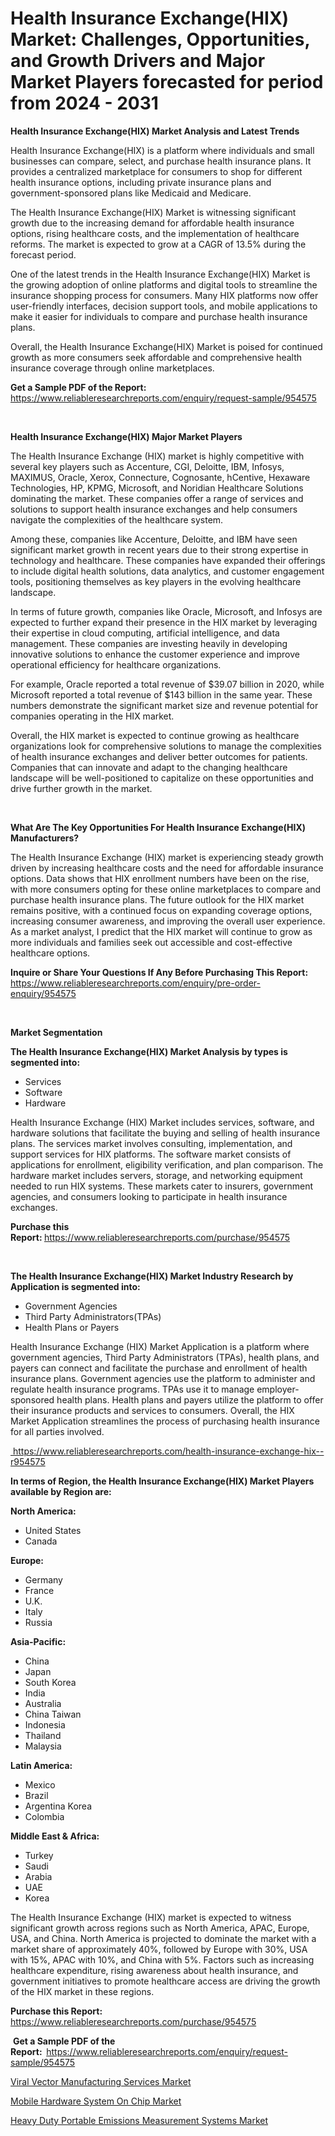<p><h1>Health Insurance Exchange(HIX) Market: Challenges, Opportunities, and Growth Drivers and Major Market Players forecasted for period from 2024 - 2031</h1></p><p><strong>Health Insurance Exchange(HIX) Market Analysis and Latest Trends</strong></p>
<p><p>Health Insurance Exchange(HIX) is a platform where individuals and small businesses can compare, select, and purchase health insurance plans. It provides a centralized marketplace for consumers to shop for different health insurance options, including private insurance plans and government-sponsored plans like Medicaid and Medicare.</p><p>The Health Insurance Exchange(HIX) Market is witnessing significant growth due to the increasing demand for affordable health insurance options, rising healthcare costs, and the implementation of healthcare reforms. The market is expected to grow at a CAGR of 13.5% during the forecast period. </p><p>One of the latest trends in the Health Insurance Exchange(HIX) Market is the growing adoption of online platforms and digital tools to streamline the insurance shopping process for consumers. Many HIX platforms now offer user-friendly interfaces, decision support tools, and mobile applications to make it easier for individuals to compare and purchase health insurance plans.</p><p>Overall, the Health Insurance Exchange(HIX) Market is poised for continued growth as more consumers seek affordable and comprehensive health insurance coverage through online marketplaces.</p></p>
<p><strong>Get a Sample PDF of the Report:&nbsp;</strong> <a href="https://www.reliableresearchreports.com/enquiry/request-sample/954575">https://www.reliableresearchreports.com/enquiry/request-sample/954575</a></p>
<p>&nbsp;</p>
<p><strong>Health Insurance Exchange(HIX) Major Market Players</strong></p>
<p><p>The Health Insurance Exchange (HIX) market is highly competitive with several key players such as Accenture, CGI, Deloitte, IBM, Infosys, MAXIMUS, Oracle, Xerox, Connecture, Cognosante, hCentive, Hexaware Technologies, HP, KPMG, Microsoft, and Noridian Healthcare Solutions dominating the market. These companies offer a range of services and solutions to support health insurance exchanges and help consumers navigate the complexities of the healthcare system.</p><p>Among these, companies like Accenture, Deloitte, and IBM have seen significant market growth in recent years due to their strong expertise in technology and healthcare. These companies have expanded their offerings to include digital health solutions, data analytics, and customer engagement tools, positioning themselves as key players in the evolving healthcare landscape.</p><p>In terms of future growth, companies like Oracle, Microsoft, and Infosys are expected to further expand their presence in the HIX market by leveraging their expertise in cloud computing, artificial intelligence, and data management. These companies are investing heavily in developing innovative solutions to enhance the customer experience and improve operational efficiency for healthcare organizations.</p><p>For example, Oracle reported a total revenue of $39.07 billion in 2020, while Microsoft reported a total revenue of $143 billion in the same year. These numbers demonstrate the significant market size and revenue potential for companies operating in the HIX market.</p><p>Overall, the HIX market is expected to continue growing as healthcare organizations look for comprehensive solutions to manage the complexities of health insurance exchanges and deliver better outcomes for patients. Companies that can innovate and adapt to the changing healthcare landscape will be well-positioned to capitalize on these opportunities and drive further growth in the market.</p></p>
<p>&nbsp;</p>
<p><strong>What Are The Key Opportunities For Health Insurance Exchange(HIX) Manufacturers?</strong></p>
<p><p>The Health Insurance Exchange (HIX) market is experiencing steady growth driven by increasing healthcare costs and the need for affordable insurance options. Data shows that HIX enrollment numbers have been on the rise, with more consumers opting for these online marketplaces to compare and purchase health insurance plans. The future outlook for the HIX market remains positive, with a continued focus on expanding coverage options, increasing consumer awareness, and improving the overall user experience. As a market analyst, I predict that the HIX market will continue to grow as more individuals and families seek out accessible and cost-effective healthcare options.</p></p>
<p><strong>Inquire or Share Your Questions If Any Before Purchasing This Report:</strong> <a href="https://www.reliableresearchreports.com/enquiry/pre-order-enquiry/954575">https://www.reliableresearchreports.com/enquiry/pre-order-enquiry/954575</a></p>
<p>&nbsp;</p>
<p><strong>Market Segmentation</strong></p>
<p><strong>The Health Insurance Exchange(HIX) Market Analysis by types is segmented into:</strong></p>
<p><ul><li>Services</li><li>Software</li><li>Hardware</li></ul></p>
<p><p>Health Insurance Exchange (HIX) Market includes services, software, and hardware solutions that facilitate the buying and selling of health insurance plans. The services market involves consulting, implementation, and support services for HIX platforms. The software market consists of applications for enrollment, eligibility verification, and plan comparison. The hardware market includes servers, storage, and networking equipment needed to run HIX systems. These markets cater to insurers, government agencies, and consumers looking to participate in health insurance exchanges.</p></p>
<p><strong>Purchase this Report:&nbsp;</strong><a href="https://www.reliableresearchreports.com/purchase/954575">https://www.reliableresearchreports.com/purchase/954575</a></p>
<p>&nbsp;</p>
<p><strong>The Health Insurance Exchange(HIX) Market Industry Research by Application is segmented into:</strong></p>
<p><ul><li>Government Agencies</li><li>Third Party Administrators(TPAs)</li><li>Health Plans or Payers</li></ul></p>
<p><p>Health Insurance Exchange (HIX) Market Application is a platform where government agencies, Third Party Administrators (TPAs), health plans, and payers can connect and facilitate the purchase and enrollment of health insurance plans. Government agencies use the platform to administer and regulate health insurance programs. TPAs use it to manage employer-sponsored health plans. Health plans and payers utilize the platform to offer their insurance products and services to consumers. Overall, the HIX Market Application streamlines the process of purchasing health insurance for all parties involved.</p></p>
<p><a href="https://www.reliableresearchreports.com/health-insurance-exchange-hix--r954575">&nbsp;https://www.reliableresearchreports.com/health-insurance-exchange-hix--r954575</a></p>
<p><strong>In terms of Region, the Health Insurance Exchange(HIX) Market Players available by Region are:</strong></p>
<p>
    <p> <strong> North America: </strong>
        <ul>
            <li>United States</li>
            <li>Canada</li>
        </ul>
        </p> 
    <p> <strong> Europe: </strong>
        <ul>
            <li>Germany</li>
            <li>France</li>
            <li>U.K.</li>
            <li>Italy</li>
            <li>Russia</li>
        </ul>
        </p> 
    <p> <strong> Asia-Pacific: </strong>
        <ul>
            <li>China</li>
            <li>Japan</li>
            <li>South Korea</li>
            <li>India</li>
            <li>Australia</li>
            <li>China Taiwan</li>
            <li>Indonesia</li>
            <li>Thailand</li>
            <li>Malaysia</li>
        </ul>
        </p> 
    <p> <strong> Latin America: </strong>
        <ul>
            <li>Mexico</li>
            <li>Brazil</li>
            <li>Argentina Korea</li>
            <li>Colombia</li>
        </ul>
        </p> 
    <p> <strong> Middle East & Africa: </strong>
        <ul>
            <li>Turkey</li>
            <li>Saudi</li>
            <li>Arabia</li>
            <li>UAE</li>
            <li>Korea</li>
        </ul>
    </p>
    </p>
<p><p>The Health Insurance Exchange (HIX) market is expected to witness significant growth across regions such as North America, APAC, Europe, USA, and China. North America is projected to dominate the market with a market share of approximately 40%, followed by Europe with 30%, USA with 15%, APAC with 10%, and China with 5%. Factors such as increasing healthcare expenditure, rising awareness about health insurance, and government initiatives to promote healthcare access are driving the growth of the HIX market in these regions.</p></p>
<p><strong>Purchase this Report: </strong><a href="https://www.reliableresearchreports.com/purchase/954575">https://www.reliableresearchreports.com/purchase/954575</a></p>
<p>&nbsp;<strong>Get a Sample PDF of the Report:&nbsp;&nbsp;</strong><a href="https://www.reliableresearchreports.com/enquiry/request-sample/954575">https://www.reliableresearchreports.com/enquiry/request-sample/954575</a></p>
<p><strong></strong></p>
<p><p><a href="https://github.com/nicholepatriciadoylenwnrjr0/Market-Research-Report-List-3/blob/main/viral-vector-manufacturing-services-market.md">Viral Vector Manufacturing Services Market</a></p><p><a href="https://github.com/wwwkeltoum/Market-Research-Report-List-4/blob/main/mobile-hardware-system-on-chip-market.md">Mobile Hardware System On Chip Market</a></p><p><a href="https://github.com/gamblestampleyjenny50m5sl6/Market-Research-Report-List-3/blob/main/heavy-duty-portable-emissions-measurement-systems-market.md">Heavy Duty Portable Emissions Measurement Systems Market</a></p></p>